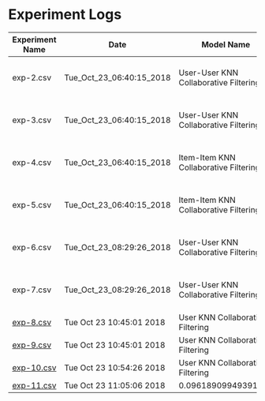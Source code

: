 # Experiment Logs
| Experiment Name | Date | Model Name | MAP | Precision | Recall | Parameters |
|---              |---   |---         |---  |---        |---     |---         |
|exp-2.csv|Tue_Oct_23_06:40:15_2018| User-User KNN Collaborative Filtering||||sparse_weights= True, verbose= False, similarity= cosine|
|exp-3.csv|Tue_Oct_23_06:40:15_2018| User-User KNN Collaborative Filtering||||sparse_weights= True, verbose= False, similarity= pearson|
|exp-4.csv|Tue_Oct_23_06:40:15_2018| Item-Item KNN Collaborative Filtering||||sparse_weights= True, verbose= False, similarity= cosine|
|exp-5.csv|Tue_Oct_23_06:40:15_2018| Item-Item KNN Collaborative Filtering||||sparse_weights= True, verbose= False, similarity= adjusted|
|exp-6.csv|Tue_Oct_23_08:29:26_2018| User-User KNN Collaborative Filtering||||sparse_weights= True, verbose= False, similarity= adjusted|
|exp-7.csv|Tue_Oct_23_08:29:26_2018| User-User KNN Collaborative Filtering||||sparse_weights= True, verbose= False, similarity= pearson|
|[exp-8.csv](experiments/exp-8.csv)|Tue Oct 23 10:45:01 2018|User KNN Collaborative Filtering |||||
|[exp-9.csv](experiments/exp-9.csv)|Tue Oct 23 10:45:01 2018|User KNN Collaborative Filtering |||||
|[exp-10.csv](experiments/exp-10.csv)|Tue Oct 23 10:54:26 2018|User KNN Collaborative Filtering |||||
|[exp-11.csv](experiments/exp-11.csv)|Tue Oct 23 11:05:06 2018|0.09618909949391204|0.00014304174715913656|0.09618909949391204|||